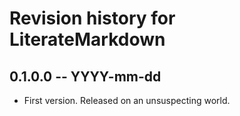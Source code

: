# Revision history for LiterateMarkdown

## 0.1.0.0 -- YYYY-mm-dd

* First version. Released on an unsuspecting world.
